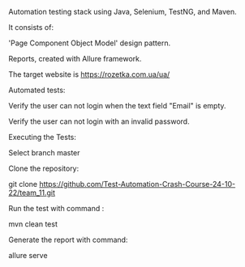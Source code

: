 Automation testing stack using Java, Selenium, TestNG, and Maven.

It consists of:

'Page Component Object Model' design pattern.

Reports, created with Allure framework.

The target website is https://rozetka.com.ua/ua/

Automated tests:

Verify the user can not login when the text field "Email" is empty.

Verify the user can not login with an invalid password.


Executing the Tests:

Select branch master

Clone the repository:

git clone https://github.com/Test-Automation-Crash-Course-24-10-22/team_11.git

Run the test with command :

mvn clean test

Generate the report with command:

allure serve 
